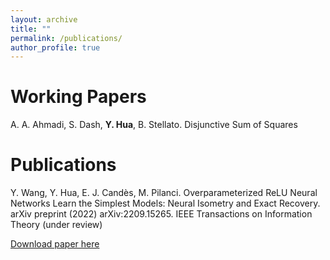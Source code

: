 ```yaml
---
layout: archive
title: ""
permalink: /publications/
author_profile: true
---
```


Working Papers
=====
A. A. Ahmadi, S. Dash, **Y. Hua**, B. Stellato. Disjunctive Sum of Squares

Publications
=====
Y. Wang, Y. Hua, E. J. Candès, M. Pilanci. Overparameterized ReLU Neural Networks Learn the Simplest Models: Neural Isometry and Exact Recovery. arXiv preprint (2022) arXiv:2209.15265. 
IEEE Transactions on Information Theory (under review)

[Download paper here](https://arxiv.org/pdf/2209.15265.pdf)
